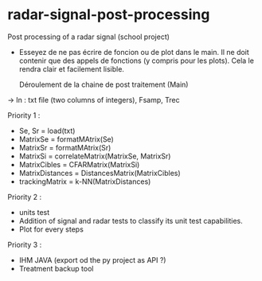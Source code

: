 # radar-signal-post-processing
Post processing of a radar signal (school project)

- Esseyez de ne pas écrire de foncion ou de plot dans le main.
  Il ne doit contenir que des appels de fonctions (y compris pour les plots).
  Cela le rendra clair et facilement lisible.
  
  Déroulement de la chaine de post traitement (Main)


→ In : txt file (two columns of integers), Fsamp, Trec

Priority 1 : 
- Se, Sr = load(txt)
- MatrixSe = formatMAtrix(Se)
- MatrixSr = formatMAtrix(Sr)
- MatrixSi = correlateMatrix(MatrixSe, MatrixSr)
- MatrixCibles = CFARMatrix(MatrixSi)
- MatrixDistances = DistancesMatrix(MatrixCibles)
- trackingMatrix = k-NN(MatrixDistances)

Priority 2 : 
- units test
- Addition of signal and radar tests to classify its unit test capabilities.
- Plot for every steps


Priority 3 : 
- IHM JAVA (export od the py project as API ?)
- Treatment backup tool
